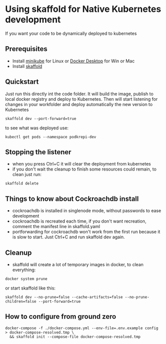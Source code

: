 # Using skaffold for Native Kubernetes development

If you want your code to be dynamically deployed to kubernetes

## Prerequisites

- Install [minikube](https://minikube.sigs.k8s.io/docs/start/) for Linux or [Docker Desktop](https://www.docker.com/products/docker-desktop) for Win or Mac
- Install [skaffold](https://skaffold.dev/docs/install/)

## Quickstart

Just run this directly int the code folder. It will build the image, publish to local docker registry and deploy to Kubernetes. Then will start listening for changes in your workfolder and deploy automatically the new version to Kubernetes

```shell
skaffold dev --port-forward=true
```

to see what was deployed use:

```shell
kubectl get pods --namespace podkrepi-dev
```

## Stopping the listener

- when you press Ctrl+C it will clear the deployment from kubernetes
- if you don't wait the cleanup to finish some resources could remain, to clean just run:

```shell
skaffold delete
```

## Things to know about Cockroachdb install

- cockroachdb is installed in singlenode mode, without passwords to ease development
- cockroachdb is recreated each time, if you don't want recreation, comment the manifest line in skaffold.yaml
- portforwarding for cockroachdb won't work from the first run because it is slow to start. Just Ctrl+C and run skaffold dev again.

## Cleanup

- skaffold will create a lot of temporary images in docker, to clean everything:

```shell
docker system prune
```

or start skaffold like this:

```shell
skaffold dev --no-prune=false --cache-artifacts=false --no-prune-children=false --port-forward=true
```

## How to configure from ground zero

```shell
docker-compose -f ./docker-compose.yml --env-file=.env.example config > docker-compose-resolved.tmp \
  && skaffold init --compose-file docker-compose-resolved.tmp
```
